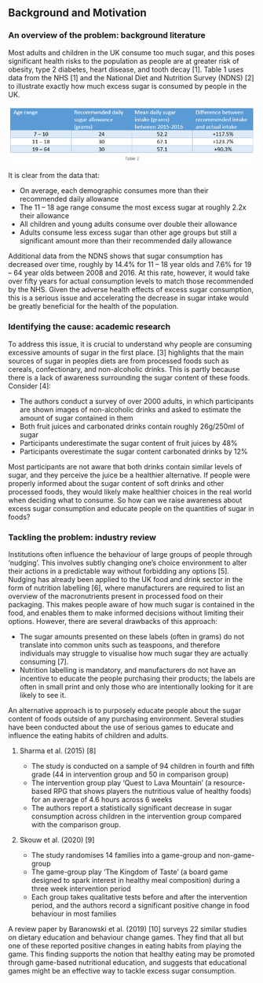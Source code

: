 ## Background and Motivation

### An overview of the problem: background literature

Most adults and children in the UK consume too much sugar, and this poses significant health risks to the population as people are at greater risk of obesity, type 2 diabetes, heart disease, and tooth decay [1]. Table 1 uses data from the NHS [1] and the National Diet and Nutrition Survey (NDNS) [2] to illustrate exactly how much excess sugar is consumed by people in the UK.

![Alt text](NDNS_sugar_table.PNG)

It is clear from the data that:
-	On average, each demographic consumes more than their recommended daily allowance
-	The 11 – 18 age range consume the most excess sugar at roughly 2.2x their allowance
-	All children and young adults consume over double their allowance 
-	Adults consume less excess sugar than other age groups but still a significant amount more than their recommended daily allowance

Additional data from the NDNS shows that sugar consumption has decreased over time, roughly by 14.4% for 11 – 18 year olds and 7.6% for 19 – 64 year olds between 2008 and 2016. At this rate, however, it would take over fifty years for actual consumption levels to match those recommended by the NHS. Given the adverse health effects of excess sugar consumption, this is a serious issue and accelerating the decrease in sugar intake would be greatly beneficial for the health of the population.

### Identifying the cause: academic research

To address this issue, it is crucial to understand why people are consuming excessive amounts of sugar in the first place. [3] highlights that the main sources of sugar in peoples diets are from processed foods such as cereals, confectionary, and non-alcoholic drinks. This is partly because there is a lack of awareness surrounding the sugar content of these foods. Consider [4]: 

-	The authors conduct a survey of over 2000 adults, in which participants are shown images of non-alcoholic drinks and asked to estimate the amount of sugar contained in them
-	Both fruit juices and carbonated drinks contain roughly 26g/250ml of sugar 
-	Participants underestimate the sugar content of fruit juices by 48%
-	Participants overestimate the sugar content carbonated drinks by 12%

Most participants are not aware that both drinks contain similar levels of sugar, and they perceive the juice be a healthier alternative. If people were properly informed about the sugar content of soft drinks and other processed foods, they would likely make healthier choices in the real world when deciding what to consume. So how can we raise awareness about excess sugar consumption and educate people on the quantities of sugar in foods?

### Tackling the problem: industry review

Institutions often influence the behaviour of large groups of people through ‘nudging’. This involves subtly changing one’s choice environment to alter their actions in a predictable way without forbidding any options [5]. Nudging has already been applied to the UK food and drink sector in the form of nutrition labelling [6], where manufacturers are required to list an overview of the macronutrients present in processed food on their packaging. This makes people aware of how much sugar is contained in the food, and enables them to make informed decisions without limiting their options. However, there are several drawbacks of this approach:

-	The sugar amounts presented on these labels (often in grams) do not translate into common units such as teaspoons, and therefore individuals may struggle to visualise how much sugar they are actually consuming [7]. 
-	Nutrition labelling is mandatory, and manufacturers do not have an incentive to educate the people purchasing their products; the labels are often in small print and only those who are intentionally looking for it are likely to see it.

An alternative approach is to purposely educate people about the sugar content of foods outside of any purchasing environment. Several studies have been conducted about the use of serious games to educate and influence the eating habits of children and adults.

1. Sharma et al. (2015) [8]
    * The study is conducted on a sample of 94 children in fourth and fifth grade (44 in intervention group and 50 in comparison group)
    * The intervention group play ‘Quest to Lava Mountain’ (a resource-based RPG that shows players the nutritious value of healthy foods) for an average of 4.6 hours across 6 weeks 
    * The authors report a statistically significant decrease in sugar consumption across children in the intervention group compared with the comparison group. 

2. Skouw et al. (2020) [9]
    * The study randomises 14 families into a game-group and non-game-group
    * The game-group play ‘The Kingdom of Taste’ (a board game designed to spark interest in healthy meal composition) during a three week intervention period
    * Each group takes qualitative tests before and after the intervention period, and the authors record a significant positive change in food behaviour in most families 

A review paper by Baranowski et al. (2019) [10] surveys 22 similar studies on dietary education and behaviour change games. They find that all but one of these reported positive changes in eating habits from playing the game. This finding supports the notion that healthy eating may be promoted through game-based nutritional education, and suggests that educational games might be an effective way to tackle excess sugar consumption.

